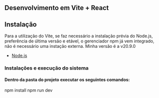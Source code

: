 ## Desenvolvimento em Vite + React

## Instalação

Para a utilização do Vite, se faz necessário a instalação prévia do Node.js, preferência de última versão e etável, o gerenciador npm já vem integrado, não é necessário uma instação externa. Minha versão é a v20.9.0

- [Node.js](https://nodejs.org/pt)


### Instalações e execução do sistema
#### Dentro da pasta do projeto executar os seguintes comandos:

npm install
npm run dev




